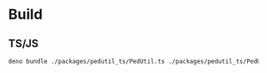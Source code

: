 # Build

## TS/JS

```bash
deno bundle ./packages/pedutil_ts/PedUtil.ts ./packages/pedutil_ts/PedUtil.bundle.js
```

